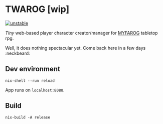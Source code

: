 # TWAROG [wip]

[![unstable](http://badges.github.io/stability-badges/dist/unstable.svg)](http://github.com/badges/stability-badges)

*Tiny* web-based player character creator/manager for [MYFAROG](https://myfarog.org/) tabletop rpg.

Well, it does nothing spectacular yet. Come back here in a few days :neckbeard:

## Dev environment

```
nix-shell --run reload
```

App runs on `localhost:8080`.

## Build

```
nix-build -A release
```
